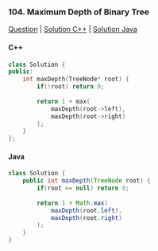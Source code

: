 ### 104. Maximum Depth of Binary Tree

[Question](https://leetcode.com/problems/maximum-depth-of-binary-tree/)
| [Solution C++](https://leetcode.com/submissions/detail/548333097/)
| [Solution Java](https://leetcode.com/submissions/detail/641332492/)


#### C++
```c++
class Solution {
public:
    int maxDepth(TreeNode* root) {
        if(!root) return 0;
        
        return 1 + max(
            maxDepth(root->left),
            maxDepth(root->right)
        );
    }
};
```

#### Java
```java
class Solution {
    public int maxDepth(TreeNode root) {
        if(root == null) return 0;
        
        return 1 + Math.max(
            maxDepth(root.left),
            maxDepth(root.right)
        );
    }
}
```